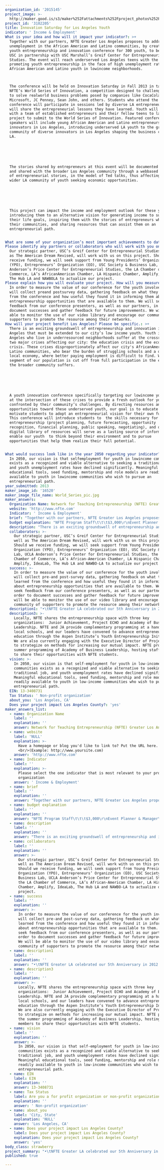 ```yaml
---
organization_id: '2015145'
project_image: >-
  http://maker.good.is/s3/maker%252Fattachments%252Fproject_photos%252Fimages%252F16520%252Fdisplay%252FWorld_Series_pic.jpg=c570x385
project_id: '3102205'
title: Innovation Saturday for Los Angeles Youth
indicator: ' Income & Employment'
What is your idea and how will it impact your indicator?: >+
  Together with our partners, NFTE Greater Los Angeles proposes to address youth
  unemployment in the African American and Latino communities, by creating a
  youth entrepreneurship and innovation conference for 300 youth, to be held at
  USC in partnership with USC Marshall’s Greif Center for Entrepreneurial
  Studies. The event will reach underserved Los Angeles teens with the goal of
  promoting youth entrepreneurship in the face of high unemployment rates for
  African American and Latino youth in lowincome neighborhoods. 



  The conference will be held on Innovation Saturday in Fall 2013 in tandem with
  NFTE’s World Series of Innovation, a competition designed to challenge teens
  to solve realworld business problems posed by companies like CocaCola,
  Microsoft, JC Penney, Sean John, and others. Students who attend the
  conference will participate in sessions led by diverse LA entrepreneurs who
  will share the entrepreneurial lessons they have learned. Youth will also work
  with a team of established entrepreneurs and their fellow teens to launch a
  project to submit to the World Series of Innovation. Featured conference
  speakers will include young African American and Latino entrepreneurs and
  innovators in Los Angeles, introducing underserved LA youth to the growing
  community of diverse innovators in Los Angeles shaping the business climate in
  LA.  






  The stories shared by entrepreneurs at this event will be documented on video,
  and shared with the broader Los Angeles community through a webbased library
  of entrepreneurial stories, in the model of Ted talks, thus affecting the
  wider LA community of youth seeking economic opportunities. 






  This project can impact the income and employment outlook for these youth by
  introducing them to an alternative vision for generating income to support
  their life goals, inspiring them with the stories of entrepreneurs who reflect
  their communities, and sharing resources that can assist them on an
  entrepreneurial path.


What are some of your organization’s most important achievements to date?: "*\tNFTE Greater LA celebrated our 5th Anniversary in 2012.  Since our launch, we have trained over 6,000 of our city’s hardesttoreach students in our rigorous entrepreneurship curriculum.  By the end of this school year, we will have reached a cumulative total of 7,800 local youth. (April 2012)\n\n\n\n\n\n*\tOut of over 20,000 NFTE students across the country, NFTE Greater LA students have won our National Youth Entrepreneurship Challenge three out of the past 4 years, winning both First and Second Place in 2011:\n\n\no\tFirst Place: Kalief Rollins “Phree Kountry Clothing” (2009)\n\n\no\tFirst Place: Hayley Hoverter “Sweet (dis)SOLVE” (2011)\n\n\no\tSecond Place: Shomari Patterson “Shamazzle’s Dazzles” (2011)\n\n\no\tFirst Place: Vincent Quigg “Tech World” (2012)\n\n\n\n\n\n*\tOur Advisory Board Chair Jeff Green was honored with NFTE’s Lowell B. Mason Volunteer of the Year Award for exemplary service. (April 2012)\n\n\n\n\n\n*\tDuring 2012, NFTE Greater LA embarked on a Strategic Planning process for FY13FY15 which included an assessment of our current situation, outreach to our communities for feedback, and the creation of strategic priorities as we move forward. This process culminated in a Strategic Planning Retreat, where participants weighed in on our initiatives and engaged in creating our case for support and picture of success.  We look forward to utilizing this grander vision as a guide to building a more impactful organization in the years to come.  In November, we were awarded a Strategic Scorecard Grant from the Taproot Foundation to better enable us to track our success. (2012)\n\n\n\n\n\n*\tDue to an anchor gift from one of our funders, we were able to expand our program enrollment and build capacity by growing our NFTE Greater LA Team to 4 fulltime staff, and 4 consultants, as well as embark on a research project to assess our impact on LA youth. (October 2012)\n\n\n"
Please identify any partners or collaborators who will work with you on this project.: >-
  Our strategic partner, USC’s Greif Center for Entrepreneurial Studies, as well
  as The American Dream Revised, will work with us on this project. Should we
  receive funding, we will seek support from Young Presidents’ Organization
  (YPO), Entrepreneurs’ Organization (EO), USC Society & Business Lab, UCLA
  Anderson’s Price Center for Entrepreneurial Studies, the LA Chamber of
  Commerce, LA’s AfricanAmerican Chamber, LA Hispanic Chamber, Amplify, IdeaLab,
  The Hub LA and NAWBOLA to actualize our project.
Please explain how you will evaluate your project. How will you measure success?: >-
  In order to measure the value of our conference for the youth involved, we
  will collect preand postsurvey data, gathering feedback on what they learned
  from the conference and how useful they found it in informing them about
  entrepreneurship opportunities that are available to them. We will seek
  feedback from our conference presenters, as well as our partners, in order to
  document successes and gather feedback for future improvements. We will be
  able to monitor the use of our video library and encourage our community of
  supporters to promote the resource among their networks. 
How will your project benefit Los Angeles? Please be specific.: >+
  There is an exciting groundswell of entrepreneurship and innovation in Los
  Angeles that must be extended to our city’s low income youth. Youth in Los
  Angeles who live in underresourced neighborhoods suffer at the crossroads of
  two major crises affecting our city: the education crisis and the economic
  crisis. These crises disproportionately affect our city's AfricanAmerican and
  Latino communities, who bear the burden of struggling schools and a depressed
  local economy, where better paying employment is difficult to find. When a
  segment of our population is cut off from full participation in the economy,
  the broader community suffers.






  A youth innovation conference specifically targeting our lowincome youth works
  at the intersection of these crises to provide a fresh outlook for youth
  confronted by their community’s challenges. By directing resources and
  opportunities toward these underserved youth, our goal is to educate and
  motivate students to adopt an entrepreneurial vision for their own future.
  This conference will introduce students to  the skills necessary for
  entrepreneurship (project planning, future forecasting, opportunity
  recognition, financial planning, public speaking, negotiating), and our
  digital library of resources will serve as a lasting source of information to
  enable our youth  to think beyond their environment and to pursue
  opportunities that help them realize their full potential.


What would success look like in the year 2050 regarding your indicator?: >-
  In 2050, our vision is that selfemployment for youth in lowincome communities
  exists as a recognized and viable alternative to seeking a traditional job,
  and youth unemployment rates have declined significantly. Meaningful
  educational tools, seed funding, mentorship and role models are readily
  available to youth in lowincome communities who wish to pursue an
  entrepreneurial path.
year_submitted: 2013
maker_image_id: '16520'
maker_image_file_name: World_Series_pic.jpg
maker_answers:
  Organization Name: Network for Teaching Entrepreneurship (NFTE) Greater Los Angeles
  website: 'http://www.nfte.com'
  Indicator: ' Income & Employment'
  brief: "Together with our partners, NFTE Greater Los Angeles proposes to address youth unemployment in the African American and Latino communities, by creating a youth entrepreneurship and innovation conference for 300 youth, to be held at USC in partnership with USC Marshall’s Greif Center for Entrepreneurial Studies. The event will reach under-served Los Angeles teens with the goal of promoting youth entrepreneurship in the face of high unemployment rates for African American and Latino youth in low-income neighborhoods. \r\nThe conference will be held on Innovation Saturday in Fall 2013 in tandem with NFTE’s World Series of Innovation, a competition designed to challenge teens to solve real-world business problems posed by companies like Coca-Cola, Microsoft, JC Penney, Sean John, and others. Students who attend the conference will participate in sessions led by diverse LA entrepreneurs who will share the entrepreneurial lessons they have learned. Youth will also work with a team of established entrepreneurs and their fellow teens to launch a project to submit to the World Series of Innovation. Featured conference speakers will include young African American and Latino entrepreneurs and innovators in Los Angeles, introducing under-served LA youth to the growing community of diverse innovators in Los Angeles shaping the business climate in LA.  \r\n\r\nThe stories shared by entrepreneurs at this event will be documented on video, and shared with the broader Los Angeles community through a web-based library of entrepreneurial stories, in the model of Ted talks, thus affecting the wider LA community of youth seeking economic opportunities. \r\n\r\nThis project can impact the income and employment outlook for these youth by introducing them to an alternative vision for generating income to support their life goals, inspiring them with the stories of entrepreneurs who reflect their communities, and sharing resources that can assist them on an entrepreneurial path.\r\n"
  budget explanation: "NFTE Program Staff\t\t\t$3,000\r\nEvent Planner & Manager\t$7,500\r\nEvent Planning Interns\t\t$1,500\r\nMarketing\t\t\t\t        $3,000\r\nPublicity\t\t\t\t        $5,000\r\nSpeaker Fees\t\t\t\t$5,000\r\nFacility Rental Fees\t\t\t$15,000\r\nEquipment\t\t\t\t       $4,000\r\nFood\t\t\t\t\t      $15,000\r\nPrinted Materials\t\t\t      $1,500\r\nVideography\t\t\t\t$2,500\r\nPhotography\t\t\t\t$600\r\nVideo Post-Production\t\t$3,000\r\nWebsite Development\t        $500\r\nStudent Transportation\t\t\t$3,500\r\nConference Attendee Giveaways (t-shirt, bag, supplies)  $10,500\r\nOffice Supplies\t\t\t\t$2,000\r\nGift Cards for Conference Competition Prizes\t$250\r\nOverhead\t\t\t\t$15,000\r\nTOTAL\t\t\t\t\t$98,350\r\n\r\nWe will seek additional sponsorships and in-kind donations of products and services to benefit the attendees of the conference, and hope to reinvest any savings into further promotion and dissemination of our library of entrepreneurs’ stories.\r\n"
  description: "There is an exciting groundswell of entrepreneurship and innovation in Los Angeles that must be extended to our city’s low income youth. Youth in Los Angeles who live in under-resourced neighborhoods suffer at the crossroads of two major crises affecting our city: the education crisis and the economic crisis. These crises disproportionately affect our city's African-American and Latino communities, who bear the burden of struggling schools and a depressed local economy, where better paying employment is difficult to find. When a segment of our population is cut off from full participation in the economy, the broader community suffers.\r\n\r\nA youth innovation conference specifically targeting our low-income youth works at the intersection of these crises to provide a fresh outlook for youth confronted by their community’s challenges. By directing resources and opportunities toward these under-served youth, our goal is to educate and motivate students to adopt an entrepreneurial vision for their own future. This conference will introduce students to  the skills necessary for entrepreneurship (project planning, future forecasting, opportunity recognition, financial planning, public speaking, negotiating), and our digital library of resources will serve as a lasting source of information to enable our youth  to think beyond their environment and to pursue opportunities that help them realize their full potential.\r\n"
  collaborators: >-
    Our strategic partner, USC’s Greif Center for Entrepreneurial Studies, as
    well as The American Dream Revised, will work with us on this project.
    Should we receive funding, we will seek support from Young Presidents’
    Organization (YPO), Entrepreneurs’ Organization (EO), USC Society & Business
    Lab, UCLA Anderson’s Price Center for Entrepreneurial Studies, the LA
    Chamber of Commerce, LA’s African-American Chamber, LA Hispanic Chamber,
    Amplify, IdeaLab, The Hub LA and NAWBO-LA to actualize our project.
  success: >-
    In order to measure the value of our conference for the youth involved, we
    will collect pre-and post-survey data, gathering feedback on what they
    learned from the conference and how useful they found it in informing them
    about entrepreneurship opportunities that are available to them. We will
    seek feedback from our conference presenters, as well as our partners, in
    order to document successes and gather feedback for future improvements. We
    will be able to monitor the use of our video library and encourage our
    community of supporters to promote the resource among their networks. 
  description1: "•\tNFTE Greater LA celebrated our 5th Anniversary in 2012.  Since our launch, we have trained over 6,000 of our city’s hardest-to-reach students in our rigorous entrepreneurship curriculum.  By the end of this school year, we will have reached a cumulative total of 7,800 local youth. (April 2012)\r\n\r\n•\tOut of over 20,000 NFTE students across the country, NFTE Greater LA students have won our National Youth Entrepreneurship Challenge three out of the past 4 years, winning both First and Second Place in 2011:\r\no\tFirst Place: Kalief Rollins “Phree Kountry Clothing” (2009)\r\no\tFirst Place: Hayley Hoverter “Sweet (dis)SOLVE” (2011)\r\no\tSecond Place: Shomari Patterson “Shamazzle’s Dazzles” (2011)\r\no\tFirst Place: Vincent Quigg “Tech World” (2012)\r\n\r\n•\tOur Advisory Board Chair Jeff Green was honored with NFTE’s Lowell B. Mason Volunteer of the Year Award for exemplary service. (April 2012)\r\n\r\n•\tDuring 2012, NFTE Greater LA embarked on a Strategic Planning process for FY13-FY15 which included an assessment of our current situation, outreach to our communities for feedback, and the creation of strategic priorities as we move forward. This process culminated in a Strategic Planning Retreat, where participants weighed in on our initiatives and engaged in creating our case for support and picture of success.  We look forward to utilizing this grander vision as a guide to building a more impactful organization in the years to come.  In November, we were awarded a Strategic Scorecard Grant from the Taproot Foundation to better enable us to track our success. (2012)\r\n\r\n•\tDue to an anchor gift from one of our funders, we were able to expand our program enrollment and build capacity by growing our NFTE Greater LA Team to 4 full-time staff, and 4 consultants, as well as embark on a research project to assess our impact on LA youth. (October 2012)\r\n"
  description3: >-
    Locally, NFTE shares the entrepreneurship space with three key
    organizations:  Junior Achievement, Project ECHO and Academy of Business
    Leadership. NFTE and JA provide complementary programming at a handful of
    local schools, and our leaders have convened to advance entrepreneurship
    education through the Aspen Institute’s Youth Entrepreneurship Initiative.
    We are also currently engaging with the Executive Director of Project ECHO
    to strategize on methods for increasing our mutual impact. NFTE promotes the
    summer programming of Academy of Business Leadership, hosting staff members
    to share their opportunities with NFTE students.
  vision: >-
    In 2050, our vision is that self-employment for youth in low-income
    communities exists as a recognized and viable alternative to seeking a
    traditional job, and youth unemployment rates have declined significantly.
    Meaningful educational tools, seed funding, mentorship and role models are
    readily available to youth in low-income communities who wish to pursue an
    entrepreneurial path.
  EIN: 13-3408731
  Tax Status: ' Non-profit organization'
  about_you: 'Los Angeles, CA'
  Does your project impact Los Angeles County?: 'yes'
maker_answers_list:
  - name: Organization Name
    label: ''
    explanation: ''
    answer: Network for Teaching Entrepreneurship (NFTE) Greater Los Angeles
  - name: website
    label: 'NULL'
    explanation: >-
      Have a homepage or blog you'd like to link to? Put the URL here.
      <br/>(Example: http://www.yoursite.com)
    answer: 'http://www.nfte.com'
  - name: Indicator
    label: ''
    explanation: >-
      Please select the one indicator that is most relevant to your project or
      organization
    answer: ' Income & Employment'
  - name: brief
    label: ''
    explanation: ''
    answer: "Together with our partners, NFTE Greater Los Angeles proposes to address youth unemployment in the African American and Latino communities, by creating a youth entrepreneurship and innovation conference for 300 youth, to be held at USC in partnership with USC Marshall’s Greif Center for Entrepreneurial Studies. The event will reach under-served Los Angeles teens with the goal of promoting youth entrepreneurship in the face of high unemployment rates for African American and Latino youth in low-income neighborhoods. \r\nThe conference will be held on Innovation Saturday in Fall 2013 in tandem with NFTE’s World Series of Innovation, a competition designed to challenge teens to solve real-world business problems posed by companies like Coca-Cola, Microsoft, JC Penney, Sean John, and others. Students who attend the conference will participate in sessions led by diverse LA entrepreneurs who will share the entrepreneurial lessons they have learned. Youth will also work with a team of established entrepreneurs and their fellow teens to launch a project to submit to the World Series of Innovation. Featured conference speakers will include young African American and Latino entrepreneurs and innovators in Los Angeles, introducing under-served LA youth to the growing community of diverse innovators in Los Angeles shaping the business climate in LA.  \r\n\r\nThe stories shared by entrepreneurs at this event will be documented on video, and shared with the broader Los Angeles community through a web-based library of entrepreneurial stories, in the model of Ted talks, thus affecting the wider LA community of youth seeking economic opportunities. \r\n\r\nThis project can impact the income and employment outlook for these youth by introducing them to an alternative vision for generating income to support their life goals, inspiring them with the stories of entrepreneurs who reflect their communities, and sharing resources that can assist them on an entrepreneurial path.\r\n"
  - name: budget explanation
    label: ''
    explanation: ''
    answer: "NFTE Program Staff\t\t\t$3,000\r\nEvent Planner & Manager\t$7,500\r\nEvent Planning Interns\t\t$1,500\r\nMarketing\t\t\t\t        $3,000\r\nPublicity\t\t\t\t        $5,000\r\nSpeaker Fees\t\t\t\t$5,000\r\nFacility Rental Fees\t\t\t$15,000\r\nEquipment\t\t\t\t       $4,000\r\nFood\t\t\t\t\t      $15,000\r\nPrinted Materials\t\t\t      $1,500\r\nVideography\t\t\t\t$2,500\r\nPhotography\t\t\t\t$600\r\nVideo Post-Production\t\t$3,000\r\nWebsite Development\t        $500\r\nStudent Transportation\t\t\t$3,500\r\nConference Attendee Giveaways (t-shirt, bag, supplies)  $10,500\r\nOffice Supplies\t\t\t\t$2,000\r\nGift Cards for Conference Competition Prizes\t$250\r\nOverhead\t\t\t\t$15,000\r\nTOTAL\t\t\t\t\t$98,350\r\n\r\nWe will seek additional sponsorships and in-kind donations of products and services to benefit the attendees of the conference, and hope to reinvest any savings into further promotion and dissemination of our library of entrepreneurs’ stories.\r\n"
  - name: description
    label: ''
    explanation: ''
    answer: "There is an exciting groundswell of entrepreneurship and innovation in Los Angeles that must be extended to our city’s low income youth. Youth in Los Angeles who live in under-resourced neighborhoods suffer at the crossroads of two major crises affecting our city: the education crisis and the economic crisis. These crises disproportionately affect our city's African-American and Latino communities, who bear the burden of struggling schools and a depressed local economy, where better paying employment is difficult to find. When a segment of our population is cut off from full participation in the economy, the broader community suffers.\r\n\r\nA youth innovation conference specifically targeting our low-income youth works at the intersection of these crises to provide a fresh outlook for youth confronted by their community’s challenges. By directing resources and opportunities toward these under-served youth, our goal is to educate and motivate students to adopt an entrepreneurial vision for their own future. This conference will introduce students to  the skills necessary for entrepreneurship (project planning, future forecasting, opportunity recognition, financial planning, public speaking, negotiating), and our digital library of resources will serve as a lasting source of information to enable our youth  to think beyond their environment and to pursue opportunities that help them realize their full potential.\r\n"
  - name: collaborators
    label: ''
    explanation: ''
    answer: >-
      Our strategic partner, USC’s Greif Center for Entrepreneurial Studies, as
      well as The American Dream Revised, will work with us on this project.
      Should we receive funding, we will seek support from Young Presidents’
      Organization (YPO), Entrepreneurs’ Organization (EO), USC Society &
      Business Lab, UCLA Anderson’s Price Center for Entrepreneurial Studies,
      the LA Chamber of Commerce, LA’s African-American Chamber, LA Hispanic
      Chamber, Amplify, IdeaLab, The Hub LA and NAWBO-LA to actualize our
      project.
  - name: success
    label: ''
    explanation: ''
    answer: >-
      In order to measure the value of our conference for the youth involved, we
      will collect pre-and post-survey data, gathering feedback on what they
      learned from the conference and how useful they found it in informing them
      about entrepreneurship opportunities that are available to them. We will
      seek feedback from our conference presenters, as well as our partners, in
      order to document successes and gather feedback for future improvements.
      We will be able to monitor the use of our video library and encourage our
      community of supporters to promote the resource among their networks. 
  - name: description1
    label: ''
    explanation: ''
    answer: "•\tNFTE Greater LA celebrated our 5th Anniversary in 2012.  Since our launch, we have trained over 6,000 of our city’s hardest-to-reach students in our rigorous entrepreneurship curriculum.  By the end of this school year, we will have reached a cumulative total of 7,800 local youth. (April 2012)\r\n\r\n•\tOut of over 20,000 NFTE students across the country, NFTE Greater LA students have won our National Youth Entrepreneurship Challenge three out of the past 4 years, winning both First and Second Place in 2011:\r\no\tFirst Place: Kalief Rollins “Phree Kountry Clothing” (2009)\r\no\tFirst Place: Hayley Hoverter “Sweet (dis)SOLVE” (2011)\r\no\tSecond Place: Shomari Patterson “Shamazzle’s Dazzles” (2011)\r\no\tFirst Place: Vincent Quigg “Tech World” (2012)\r\n\r\n•\tOur Advisory Board Chair Jeff Green was honored with NFTE’s Lowell B. Mason Volunteer of the Year Award for exemplary service. (April 2012)\r\n\r\n•\tDuring 2012, NFTE Greater LA embarked on a Strategic Planning process for FY13-FY15 which included an assessment of our current situation, outreach to our communities for feedback, and the creation of strategic priorities as we move forward. This process culminated in a Strategic Planning Retreat, where participants weighed in on our initiatives and engaged in creating our case for support and picture of success.  We look forward to utilizing this grander vision as a guide to building a more impactful organization in the years to come.  In November, we were awarded a Strategic Scorecard Grant from the Taproot Foundation to better enable us to track our success. (2012)\r\n\r\n•\tDue to an anchor gift from one of our funders, we were able to expand our program enrollment and build capacity by growing our NFTE Greater LA Team to 4 full-time staff, and 4 consultants, as well as embark on a research project to assess our impact on LA youth. (October 2012)\r\n"
  - name: description3
    label: ''
    explanation: ''
    answer: >-
      Locally, NFTE shares the entrepreneurship space with three key
      organizations:  Junior Achievement, Project ECHO and Academy of Business
      Leadership. NFTE and JA provide complementary programming at a handful of
      local schools, and our leaders have convened to advance entrepreneurship
      education through the Aspen Institute’s Youth Entrepreneurship Initiative.
      We are also currently engaging with the Executive Director of Project ECHO
      to strategize on methods for increasing our mutual impact. NFTE promotes
      the summer programming of Academy of Business Leadership, hosting staff
      members to share their opportunities with NFTE students.
  - name: vision
    label: ''
    explanation: ''
    answer: >-
      In 2050, our vision is that self-employment for youth in low-income
      communities exists as a recognized and viable alternative to seeking a
      traditional job, and youth unemployment rates have declined significantly.
      Meaningful educational tools, seed funding, mentorship and role models are
      readily available to youth in low-income communities who wish to pursue an
      entrepreneurial path.
  - name: EIN
    label: EIN
    explanation: ''
    answer: 13-3408731
  - name: Tax Status
    label: Are you a for profit organization or non-profit organization?
    explanation: ''
    answer: ' Non-profit organization'
  - name: about_you
    label: 'City, State'
    explanation: 'NULL'
    answer: 'Los Angeles, CA'
  - name: Does your project impact Los Angeles County?
    label: Does your project impact Los Angeles County?
    explanation: Does your project impact Los Angeles County?
    answer: 'yes'
body_class: strawberry
project_summary: "•\tNFTE Greater LA celebrated our 5th Anniversary in 2012.  Since our launch, we have trained over 6,000 of our city’s hardest-to-reach students in our rigorous entrepreneurship curriculum.  By the end of this school year, we will have reached a cumulative total of 7,800 local youth. (April 2012)\r\n\r\n•\tOut of over 20,000 NFTE students across the country, NFTE Greater LA students have won our National Youth Entrepreneurship Challenge three out of the past 4 years, winning both First and Second Place in 2011:\r\no\tFirst Place: Kalief Rollins “Phree Kountry Clothing” (2009)\r\no\tFirst Place: Hayley Hoverter “Sweet (dis)SOLVE” (2011)\r\no\tSecond Place: Shomari Patterson “Shamazzle’s Dazzles” (2011)\r\no\tFirst Place: Vincent Quigg “Tech World” (2012)\r\n\r\n•\tOur Advisory Board Chair Jeff Green was honored with NFTE’s Lowell B. Mason Volunteer of the Year Award for exemplary service. (April 2012)\r\n\r\n•\tDuring 2012, NFTE Greater LA embarked on a Strategic Planning process for FY13-FY15 which included an assessment of our current situation, outreach to our communities for feedback, and the creation of strategic priorities as we move forward. This process culminated in a Strategic Planning Retreat, where participants weighed in on our initiatives and engaged in creating our case for support and picture of success.  We look forward to utilizing this grander vision as a guide to building a more impactful organization in the years to come.  In November, we were awarded a Strategic Scorecard Grant from the Taproot Foundation to better enable us to track our success. (2012)\r\n\r\n•\tDue to an anchor gift from one of our funders, we were able to expand our program enrollment and build capacity by growing our NFTE Greater LA Team to 4 full-time staff, and 4 consultants, as well as embark on a research project to assess our impact on LA youth. (October 2012)\r\n"
published: true

---
```

